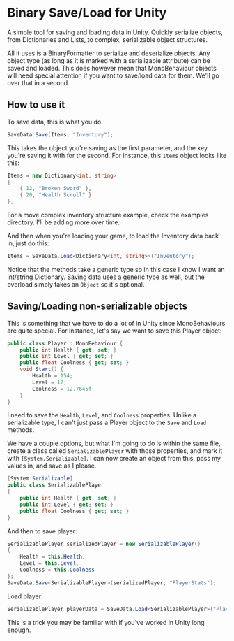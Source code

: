 # Binary Save/Load for Unity
A simple tool for saving and loading data in Unity. Quickly serialize objects, from Dictionaries and Lists, to complex, serializable object structures. 

All it uses is a BinaryFormatter to serialize and deserialize objects. Any object type (as long as it is marked with a serializable attribute) can be saved and loaded. This does however mean that MonoBehaviour objects will need special attention if you want to save/load data for them. We'll go over that in a second.

## How to use it

To save data, this is what you do:

````csharp
SaveData.Save(Items, "Inventory");
````

This takes the object you're saving as the first parameter, and the key you're saving it with for the second. For instance, this `Items` object looks like this:

````csharp
Items = new Dictionary<int, string>
{
    { 12, "Broken Sword" },
    { 20, "Health Scroll" }
};
````
For a move complex inventory structure example, check the examples directory. I'll be adding more over time.

And then when you're loading your game, to load the Inventory data back in, just do this:
````csharp
Items = SaveData.Load<Dictionary<int, string>>("Inventory");
````

Notice that the methods take a generic type so in this case I know I want an int/string Dictionary. Saving data uses a generic type as well, but the overload simply takes an `Object` so it's optional.

## Saving/Loading non-serializable objects
This is something that we have to do a lot of in Unity since MonoBehaviours are quite special. For instance, let's say we want to save this Player object:

````csharp
public class Player : MonoBehaviour {
    public int Health { get; set; }
    public int Level { get; set; }
    public float Coolness { get; set; }
    void Start() {
        Health = 154;
        Level = 12;
        Coolness = 12.7645f;
    }
}
````
I need to save the `Health`, `Level`, and `Coolness` properties. Unlike a serializable type, I can't just pass a Player object to the `Save` and `Load` methods. 

We have a couple options, but what I'm going to do is within the same file, create a class called `SerializablePlayer` with those properties, and mark it with `[System.Serializable]`. I can now create an object from this, pass my values in, and save as I please. 

````csharp
[System.Serializable]
public class SerializablePlayer
{
    public int Health { get; set; }
    public int Level { get; set; }
    public float Coolness { get; set; }
}
````
And then to save player:

````csharp
SerializablePlayer serializedPlayer = new SerializablePlayer()
{
    Health = this.Health,
    Level = this.Level,
    Coolness = this.Coolness
};
SaveData.Save<SerializablePlayer>(serializedPlayer, "PlayerStats");
````
Load player:

````csharp
SerializablePlayer playerData = SaveData.Load<SerializablePlayer>("PlayerStats");
````

This is a trick you may be familiar with if you've worked in Unity long enough. 
